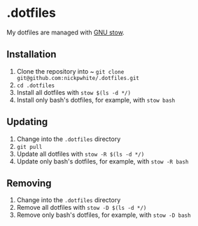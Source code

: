 # .dotfiles
My dotfiles are managed with [GNU stow](https://www.gnu.org/software/stow/).

## Installation
1. Clone the repository into ~ `git clone git@github.com:nickpwhite/.dotfiles.git`
2. `cd .dotfiles`
3. Install all dotfiles with `stow $(ls -d */)`
4. Install only bash's dotfiles, for example, with `stow bash`

## Updating
1. Change into the `.dotfiles` directory
2. `git pull`
3. Update all dotfiles with `stow -R $(ls -d */)`
4. Update only bash's dotfiles, for example, with `stow -R bash`

## Removing
1. Change into the `.dotfiles` directory
2. Remove all dotfiles with `stow -D $(ls -d */)`
3. Remove only bash's dotfiles, for example, with `stow -D bash`
